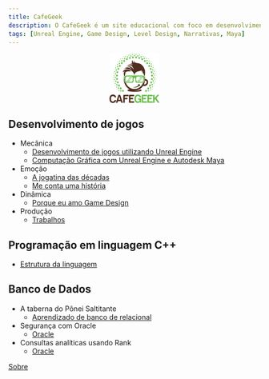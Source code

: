 ```yaml
---
title: CafeGeek
description: O CafeGeek é um site educacional com foco em desenvolvimento de jogos digitais e as disciplinas que orbitam este fantástico mundo.
tags: [Unreal Engine, Game Design, Level Design, Narrativas, Maya]
---
```


<p align="center">
<img align="center" width="100" height="100" src="imagens/cafegeek_small.png">
</p>

## Desenvolvimento de jogos
- Mecânica
  - [Desenvolvimento de jogos utilizando Unreal Engine ](unreal_engine/index.html)    
  - [Computação Gráfica com Unreal Engine e Autodesk Maya](unreal_engine_computacao_grafica/index.html)   
- Emoção  
  - [A jogatina das décadas](a_jogatina_das_decadas/index.html)     
  - [Me conta uma história](me_conte_uma_historia/index.html)   
- Dinâmica  
  - [Porque eu amo Game Design](porque_eu_amo_game_design/index.html)   
- Produção
  - [Trabalhos](trabalhos/index.html)

## Programação em linguagem C++
- [Estrutura da linguagem](cpp/index.html)  

## Banco de Dados
- A taberna do Pônei Saltitante
    - [Aprendizado de banco de relacional](a_taberna_ponei_saltitante/index.html)
- Segurança com Oracle
    - [Oracle](#)
- Consultas analíticas usando Rank
    - [Oracle](#)    

[Sobre](about.html)
